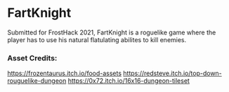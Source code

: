# FartKnight
Submitted for FrostHack 2021, FartKnight is a roguelike game where the player has to use his natural flatulating abilites to kill enemies. 

### Asset Credits:
https://frozentaurus.itch.io/food-assets
https://redsteve.itch.io/top-down-rouguelike-dungeon
https://0x72.itch.io/16x16-dungeon-tileset 
